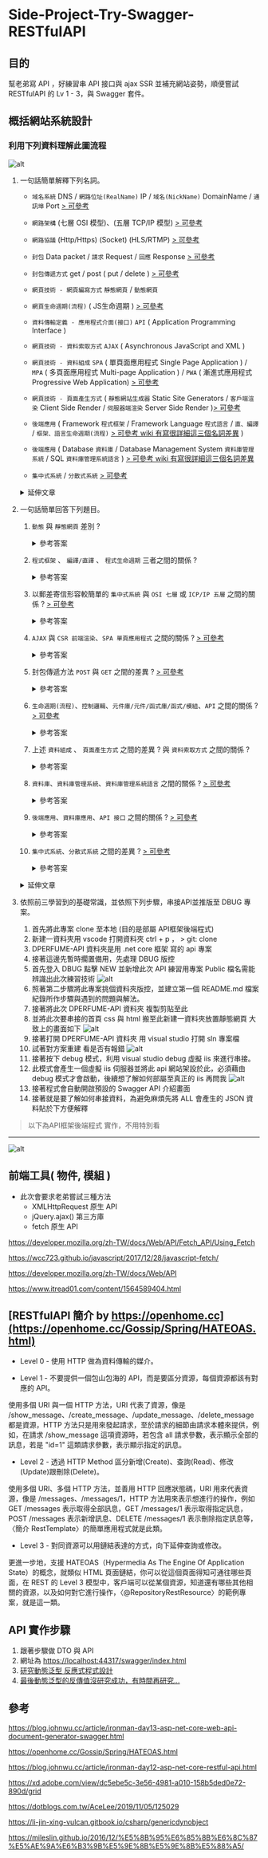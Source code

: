 # Side-Project-Try-Swagger-RESTfulAPI



## 目的

幫老弟寫 API ，好練習串 API 接口與 ajax SSR 並補充網站姿勢，順便嘗試 RESTfulAPI 的 Lv 1 - 3，與 Swagger 套件。

## 概括網站系統設計

### 利用下列資料理解此圖流程

![alt](/網頁生命週期.png)

1. 一句話簡單解釋下列名詞。


     * `域名系統` DNS / `網路位址(RealName)` IP / `域名(NickName)` DomainName / `通訊埠` Port [> 可參考](https://medium.com/@miahsuwork/%E7%AC%AC%E5%85%AD%E9%80%B1-%E7%B6%B2%E8%B7%AF%E5%9F%BA%E7%A4%8E-http-request-response-7d7e0cb88ed8)
     * `網路架構` (七層 OSI 模型)、(五層 TCP/IP 模型) [> 可參考](http://eportfolio.lib.ksu.edu.tw/~4970Q063/blog?node=000100005)
     * `網路協議` (Http/Https) (Socket) (HLS/RTMP) [> 可參考](https://twgame.wordpress.com/2015/02/03/tcpiphttpsocketudp/)
     * `封包` Data packet / `請求` Request / `回應` Response [> 可參考](https://yakimhsu.com/project/project_w4_Network_http.html)
     * `封包傳遞方式` get / post ( put / delete ) [> 可參考](https://www.google.com/search?sxsrf=ALeKk03llIX8j1ENlzd1w_55yKW6CQm-dA%3A1599410797452&ei=bRJVX9SbG863mAX6oaTwBA&q=get+post&oq=get+PO&gs_lcp=CgZwc3ktYWIQAxgAMgIIADICCAAyAggAMgIIADICCAAyAggAMgIIADICCAAyAggAMgIIADoFCAAQsQM6BAgAEEM6CAgAELEDEIMBUJF7WLGGAWC4jwFoAHAAeACAAUCIAfkBkgEBNZgBAKABAqABAaoBB2d3cy13aXrAAQE&sclient=psy-ab)

     * `網頁技術 - 網頁編寫方式` `靜態網頁` / `動態網頁`

     * `網頁生命週期(流程)` ( JS生命週期 ) [> 可參考](https://codertw.com/%E5%89%8D%E7%AB%AF%E9%96%8B%E7%99%BC/24350/)
     * `資料傳輸定義 - 應用程式介面(接口)` `API` ( Application Programming Interface )
     * `網頁技術 - 資料索取方式` `AJAX` ( Asynchronous JavaScript and XML )
     * `網頁技術 - 資料組成` `SPA` ( 單頁面應用程式 Single Page Application ) / `MPA` ( 多頁面應用程式 Multi-page Application ) / `PWA` ( 漸進式應用程式 Progressive Web Application) [> 可參考](https://blog.csdn.net/style_zyh/article/details/74216593)
     * `網頁技術 - 頁面產生方式` ( `靜態網站生成器` Static Site Generators / `客戶端渲染` Client Side Render / `伺服器端渲染` Server Side Render )[> 可參考](https://www.jianshu.com/p/f8b4f3776d9f)
     * `後端應用` ( Framework `程式框架` / Framework Language `程式語言` / `直、編譯` / `框架、語言生命週期(流程)` [> 可參考 wiki 有寫很詳細這三個名詞差異](https://adon988.logdown.com/posts/7597721-asp-dot-net-life-cycle) )
     * `後端應用` ( Database `資料庫` / Database Management System `資料庫管理系統` / SQL `資料庫管理系統語言` ) [> 可參考 wiki 有寫很詳細這三個名詞差異](#)

     * `集中式系統` / `分散式系統` [> 可參考](https://rickhw.github.io/2018/06/18/Architecture/Gossip-in-Distributed-Systems/#%E4%B8%89%E3%80%81%E7%95%B6%E4%BB%A3%E5%B7%A5%E7%A8%8B%E6%96%B9%E6%B3%95%E8%88%87%E5%AF%A6%E8%B8%90)

     <P> </P>
     <details>
       <summary>延伸文章</summary>
       <P> </P>

     * [三種渲染畫面方式](https://juejin.im/post/6855917901090652174)

     </details>

2. 一句話簡單回答下列題目。
     1. `動態` 與 `靜態網頁` 差別 ?
        <details>
          <summary>參考答案</summary>
          <p> 靜態網頁副檔案名稱為 .html，動態網頁則依據不同的框架、不同的程式語言而有多種副檔名，唯一不變的是，通常除了快取用途而載入客戶端(本地/本機)的檔案，不管是靜或動態檔案都會放置於伺服器端(後端/雲端)再藉由請求提供響應至客戶端。 </p>
        </details>
     2. `程式框架` 、 `編譯/直譯` 、 `程式生命週期` 三者之間的關係 ?
        <details>
         <summary>參考答案</summary>
         <p> 不同 `程式框架` 擁有不同的 `程式生命週期` ，但根據語言特性分為編譯與直譯，但不管是編譯或是直譯都是一行一行的讀取，讀完再換頁讀取，只要不是 .html 為副檔名都需要經過編譯成 html 檔案，瀏覽器才讀得懂。 </p>
        </details>
     3. 以郵差寄信形容較簡單的 `集中式系統` 與 `OSI 七層` 或 `ICP/IP 五層` 之間的關係 ?  [> 可參考](http://eportfolio.lib.ksu.edu.tw/~4970Q063/blog?node=000100005)
        <details>
         <summary>參考答案</summary>
         <p>集中式系統通常指的就是將伺服器程式、網頁軟體程式、資料庫程式放在同一台主機；</p><p>而此處以一台集中式系統與一台客戶端電腦來舉例 郵差 OSI 七層，</p><p>首先封包信件會由客戶端電腦透過 URL(DomainName) 先到各國的 DNS 做尋址以類似縣市鄉鎮區方式，最終找到集中式系統的所在位址，</p><p>此時有些公司或自家會再利用一台 DNS 主機 做分流管控/防火牆或是藉由路由器分流進入內網或直接進入集中式系統，這都屬於 OSI 實體層範圍，</p><p>通過網路終線路，找到集中式系統的網路卡由此處理 OSI 資料連階層，</p><p>接著進入抽象的硬碟內 OSI 網路層、傳送層、會談層以上四層，通常伺服器軟體會幫我們處理，我們只需要設定即可，</p><p>接著到了 OSI 表現層，這裡就是我們通常接觸到將封包轉交由 網頁軟體程式的 API 接口，</p><p>在經過 網頁軟體程式 的控制流程，邏輯處理、控制資料庫等方式渲染出回傳的封包，依照同樣路線返回客戶端電腦，到此則成功完成一次 請求-響應。</p>
        </details>
     4. `AJAX` 與 `CSR 前端渲染`、`SPA 單頁應用程式` 之間的關係 ? [> 可參考](https://ithelp.ithome.com.tw/articles/10187675)
        <details>
         <summary>參考答案</summary>
         <p>傳統的網頁一次請求與響應會非常耗時耗能，而 AJAX 非同步js與xml技術 則是在網頁背景，在不發出一次請求響應的狀況下，向集中式系統(伺服器)取回必須的資料(XML、JSON、HTML、CSS、JS、TEXT...)，並在背景利用 JS 處理取回來的資料，對頁面進行渲染。</p><p>而前端渲染 SSR 指的則是，除了第一次瀏覽時需要整頁 HTML，在之後不再藉由後端傳輸整頁 HTML 而是只取局部資料，並利用 JS 將這些資料做葉面的改動即是前端渲染 SSR。</p><p>而 SPA 則是更極端，是由一頁的 HTML 與大量的 JS 所組成，所有資料都藉由 XML、JSON、TEXT 傳送至前端再由前端框架針對此單頁 HTML 做再渲染，但這些方法都具有好處與壞處，需自行上網查詢。</p>
        </details>
     5. 封包傳遞方法 `POST` 與 `GET` 之間的差異 ? [> 可參考](https://blog.toright.com/posts/1203/%E6%B7%BA%E8%AB%87-http-method%EF%BC%9A%E8%A1%A8%E5%96%AE%E4%B8%AD%E7%9A%84-get-%E8%88%87-post-%E6%9C%89%E4%BB%80%E9%BA%BC%E5%B7%AE%E5%88%A5%EF%BC%9F.html)
        <details>
         <summary>參考答案</summary>
         <p>GET 像明信片對外、顯示明碼於URL上、較小不能塞過多的資訊，POST像信封、將明碼藏於封包內、較大能塞較多資訊，但後者相較於前者只是較隱匿並不能阻止想查閱信件內容的人讀取信件。兩者大小限制 <a href="https://www.itread01.com/content/1546869788.html">> 可參考</a></p>
        </details>

     6. `生命週期(流程)`、`控制邏輯`、`元件庫/元件/函式庫/函式/模組`、`API` 之間的關係 ? [> 可參考](https://blog.csdn.net/style_zyh/article/details/74216593)
        <details>
         <summary>參考答案</summary>
         <p>其實程式在CRUD的範疇時非常簡單，一個問題配合答案，只要能越清楚的形容得出來，就能越簡單的寫成程式；</P><P>原理是:編譯或是直譯語言，在框架內都是由檔案的第一行執行到最後一行的，在視情況(控制流程)換檔案執行，而這就是所謂的程式的生命週期，從 request 資料包 進入程式到程式回傳 response 稱為網頁程式的一次生命週期，而在這次生命週期間會經過許多控制邏輯、控制流程、操控資料庫等各種可能性，而這些都仰賴別人寫好的元件庫/函式庫。</p><p>而`元件庫/元件/函式庫/函式/模組`，其實就只是別人或一組團隊所開發的程式包。</p><p>最後就要來談 API 到底是什麼了，API 其實就是定義剛剛所述一堆介面之間傳遞資料的格式，讓不同介面之間能知道互相的接口才知道要傳遞什麼樣的資料。</p>
        </details>
     7. 上述 `資料組成` 、 `頁面產生方式` 之間的差異 ? 與 `資料索取方式` 之間的關係 ?
        <details>
         <summary>參考答案</summary>
         <p>資料組成分為 `單頁`、`多頁`、`漸進`，單頁是現代網頁常見的設計方式，藉由一頁 HTML 在客戶端利用 API 取來的資料重複渲染此頁面，</p><p>相較於傳統多頁式每一頁都需要經過 客戶端要求 後端響應 提供要求頁面來說，可以省去資料傳輸量，相對的也不會受限於網路速度，可以像單機程式般應用，例如 GMAIL ，</p><p>再來是漸進式是由 Google 近年來提出的想法，藉由在客戶端直接載入部分的單機程式，讓網路應用程式使用起來更像單機程式，例如開機畫面，或是單機應用等等...</p><p>再來提到的是頁面產生方式分為 `靜態頁面產生器`、`客戶端渲染`、`伺服器端渲染`，靜態頁面產生器 與 伺服器端渲染 通常都位於 架在所在的主機，</p><p>差別在於 靜態頁面產生器 還是需要一頁一頁的手刻，藉由 pug 或 markdown 等模板語言增加編寫速度，再利用樣式模板套版產生靜態網頁，省去一頁一頁複製重複利用程式碼時間；</p><p>而伺服器渲染則需要利用程式語言編寫 控制、邏輯、流程 利用程式自動化渲染頁面提供給 要求方，</p><p>最後則是客戶端渲染，如上述所講通常為 單頁式 利用 js 框架，將提取來的資料對頁面做渲染；而資料索取方式則分為直接 要求 響應 與 在背景 AJAX 藉由某些事件觸發並在背景 要求 響應。</p>
        </details>
     8. `資料庫`、`資料庫管理系統`、`資料庫管理系統語言` 之間的關係 ? [> 可參考](https://www.google.com/search?rlz=1C1CHBF_zh-TWTW905TW905&ei=ZNpYX_CcMovU0gSFiY_4Ag&q=%E8%B3%87%E6%96%99%E5%BA%AB%60%E3%80%81%60%E8%B3%87%E6%96%99%E5%BA%AB%E7%AE%A1%E7%90%86%E7%B3%BB%E7%B5%B1%60%E3%80%81%60%E8%B3%87%E6%96%99%E5%BA%AB%E7%AE%A1%E7%90%86%E7%B3%BB%E7%B5%B1%E8%AA%9E%E8%A8%80&oq=%E8%B3%87%E6%96%99%E5%BA%AB%60%E3%80%81%60%E8%B3%87%E6%96%99%E5%BA%AB%E7%AE%A1%E7%90%86%E7%B3%BB%E7%B5%B1%60%E3%80%81%60%E8%B3%87%E6%96%99%E5%BA%AB%E7%AE%A1%E7%90%86%E7%B3%BB%E7%B5%B1%E8%AA%9E%E8%A8%80&gs_lcp=CgZwc3ktYWIQAzIFCAAQzQIyBQgAEM0CUMSsG1jErBtgt68baABwAHgAgAFtiAFtkgEDMC4xmAEAoAECoAEBqgEHZ3dzLXdpesABAQ&sclient=psy-ab&ved=0ahUKEwjw3rPTmNzrAhULqpQKHYXEAy8Q4dUDCA0&uact=5)
        <details>
         <summary>參考答案</summary>
         <p>資料庫是一種"儲存"資料的程式，又分為 關聯式 與 KeyValue式，基本上資料庫、資料表開的好，程式就越容易寫；而資料庫管理系統顧名思義就是管理資料庫的程式，一般來說資料庫程式只負責 接收指令進行 CRUD ，而資料庫管理系統提供了 GUI 讓操作者方便執行 CRUD；而 SQL 則是針對資料庫做 CRUD 的指令。</p>
        </details>
     9. `後端應用`、`資料庫應用`、`API 接口` 之間的關係 ? [> 可參考](https://zh.wikipedia.org/wiki/ADO.NET)
        <details>
         <summary>參考答案</summary>
         <p>後端是由框架( 類似一堆資料的固定應用方式，規範程式的生命週期與串接函式庫與資料庫應用 )，而 API 接口則是在不同的介面定義傳輸的資料格式，舉例來說後端框架與資料庫程式中間就會藉由資料庫實體物件或是Table Row Data 等物件進行 API 串接，讓後端程式有辦法利用到資料庫內的資料。</p>
        </details>
     10. `集中式系統`、`分散式系統` 之間的差異 ? [> 可參考](https://www.google.com/search?q=%E9%9B%86%E4%B8%AD%E5%BC%8F%E7%B3%BB%E7%B5%B1%60%E3%80%81%60%E5%88%86%E6%95%A3%E5%BC%8F%E7%B3%BB%E7%B5%B1&rlz=1C1CHBF_zh-TWTW905TW905&oq=%E9%9B%86%E4%B8%AD%E5%BC%8F%E7%B3%BB%E7%B5%B1%60%E3%80%81%60%E5%88%86%E6%95%A3%E5%BC%8F%E7%B3%BB%E7%B5%B1&aqs=chrome..69i57.338j0j4&sourceid=chrome&ie=UTF-8)
         <details>
          <summary>參考答案</summary>
          <p>將上述提到的不同系統放置於不同的電腦藉由分散系統達到更大的負荷，並利用網路線路連結應用，或是集中式系統將一般的電腦升級為伺服器級別電腦等等範疇，但在會在易維護與效能之間拉鋸。</p>
         </details>


     <p> </p>
     <details>
       <summary>延伸文章</summary>
       <P> </P>
       * 待補
     </details>

3. 依照前三學習到的基礎常識，並依照下列步驟，串接API並推版至 DBUG 專案。
   1. 首先將此專案 clone 至本地 (目的是部屬 API框架後端程式)
   2. 新建一資料夾用 vscode 打開資料夾 ctrl + p ， > git: clone
   3. DPERFUME-API 資料夾是用 .net core 框架 寫的 api 專案
   4. 接著這邊先暫時擱置備用，先處理 DBUG 版控
   5. 首先登入 DBUG 點擊 NEW 並新增此次 API 練習用專案 Public 檔名需能辨識出此次練習技術
   ![alt](/img/1.png)
   6. 照著第二步驟將此專案挑個資料夾版控，並建立第一個 README.md 檔案紀錄所作步驟與遇到的問題與解法。
   7. 接著將此次 DPERFUME-API 資料夾 複製剪貼至此
   8. 並將此次要串接的首頁 css 與 html 搬至此新建一資料夾放置靜態網頁 大致上的畫面如下
   ![alt](/img/2.png)
   9. 接著打開 DPERFUME-API 資料夾 用 visual studio 打開 sln 專案檔
   10. 試著對方案重建 看是否有報錯
   ![alt](/img/3.png)
   11. 接著按下 debug 模式，利用 visual studio debug 虛擬 iis 來進行串接。
   12. 此模式會產生一個虛擬 iis 伺服器並將此 api 網站架設於此，必須藉由 debug 模式才會啟動，後續想了解如何部屬至真正的 iis 再問我
   ![alt](/img/4.png)
   13. 接著程式會自動開啟預設的 Swagger API 介紹畫面
   14. 接著就是要了解如何串接資料，為避免麻煩先將 ALL 會產生的 JSON 資料貼於下方便解釋


> 以下為API框架後端程式 實作，不用特別看

---

![alt](/TryIt.gif)

## 前端工具( 物件, 模組 )

* 此次會要求老弟嘗試三種方法
  * XMLHttpRequest 原生 API
  * jQuery.ajax() 第三方庫
  * fetch 原生 API

<https://developer.mozilla.org/zh-TW/docs/Web/API/Fetch_API/Using_Fetch>

<https://wcc723.github.io/javascript/2017/12/28/javascript-fetch/>

<https://developer.mozilla.org/zh-TW/docs/Web/API>

<https://www.itread01.com/content/1564589404.html>

## [RESTfulAPI 簡介 by https://openhome.cc](https://openhome.cc/Gossip/Spring/HATEOAS.html)

* Level 0 -  使用 HTTP 做為資料傳輸的媒介。

* Level 1 - 不要提供一個包山包海的 API，而是要區分資源，每個資源都該有對應的 API。

使用多個 URI 與一個 HTTP 方法，URI 代表了資源，像是 /show_message、/create_message、/update_message、/delete_message 都是資源，HTTP 方法只是用來發起請求，至於請求的細節由請求本體來提供，例如，在請求 /show_message 這項資源時，若包含 all 請求參數，表示顯示全部的訊息，若是 "id=1" 這類請求參數，表示顯示指定的訊息。

* Level 2 - 透過 HTTP Method 區分新增(Create)、查詢(Read)、修改(Update)跟刪除(Delete)。

使用多個 URI、多個 HTTP 方法，並善用 HTTP 回應狀態碼，URI 用來代表資源，像是 /messages、/messages/1，HTTP 方法用來表示想進行的操作，例如 GET /messages 表示取得全部訊息，GET /messages/1 表示取得指定訊息，POST /messages 表示新增訊息、DELETE /messages/1 表示刪除指定訊息等，〈簡介 RestTemplate〉的簡單應用程式就是此類。

* Level 3 - 對同資源可以用鏈結表達的方式，向下延伸查詢或修改。

更進一步地，支援 HATEOAS（Hypermedia As The Engine Of Application State）的概念，就類似 HTML 頁面鏈結，你可以從這個頁面得知可通往哪些頁面，在 REST 的 Level 3 模型中，客戶端可以從某個資源，知道還有哪些其他相關的資源，以及如何對它進行操作，〈@RepositoryRestResource〉的範例專案，就是這一類。

## API 實作步驟

1. 跟著步驟做 DTO 與 API
2. 網址為 <https://localhost:44317/swagger/index.html>
3. [研究動態泛型 反應式程式設計](https://mileslin.github.io/2016/12/%E5%8B%95%E6%85%8B%E6%8C%87%E5%AE%9A%E6%B3%9B%E5%9E%8B%E5%9E%8B%E5%88%A5/)
4. [最後動態泛型的反傳值沒研究成功，有時間再研究...](https://docs.microsoft.com/zh-tw/dotnet/csharp/programming-guide/generics/generic-methods)

## 參考

<https://blog.johnwu.cc/article/ironman-day13-asp-net-core-web-api-document-generator-swagger.html>

<https://openhome.cc/Gossip/Spring/HATEOAS.html>

<https://blog.johnwu.cc/article/ironman-day12-asp-net-core-restful-api.html>

<https://xd.adobe.com/view/dc5ebe5c-3e56-4981-a010-158b5ded0e72-890d/grid>

<https://dotblogs.com.tw/AceLee/2019/11/05/125029>

<https://li-jin-xing-vulcan.gitbook.io/csharp/genericdynobject>

<https://mileslin.github.io/2016/12/%E5%8B%95%E6%85%8B%E6%8C%87%E5%AE%9A%E6%B3%9B%E5%9E%8B%E5%9E%8B%E5%88%A5/>
